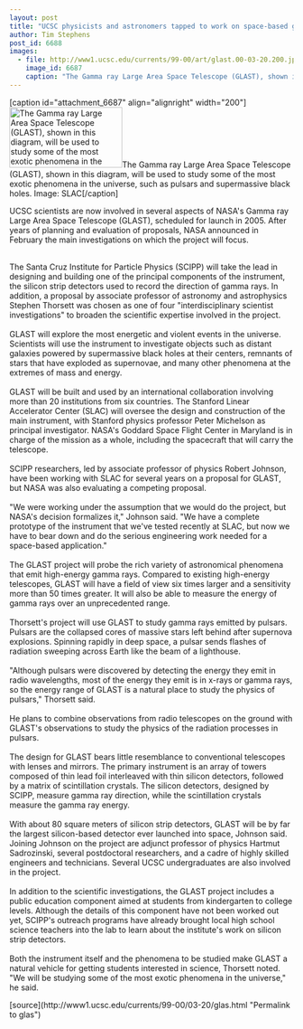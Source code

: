```yaml
---
layout: post
title: "UCSC physicists and astronomers tapped to work on space-based gamma ray telescope"
author: Tim Stephens
post_id: 6688
images:
  - file: http://www1.ucsc.edu/currents/99-00/art/glast.00-03-20.200.jpg
    image_id: 6687
    caption: "The Gamma ray Large Area Space Telescope (GLAST), shown in this diagram, will be used to study some of the most exotic phenomena in the universe, such as pulsars and supermassive black holes. Image: SLAC"
---
```


[caption id="attachment_6687" align="alignright" width="200"]<a href="http://localhost/mysite/wp-content/uploads/2000/03/glast.00-03-20.200.jpg"><img class="size-full wp-image-6687" src="http://localhost/mysite/wp-content/uploads/2000/03/glast.00-03-20.200.jpg" alt="The Gamma ray Large Area Space Telescope (GLAST), shown in this diagram, will be used to study some of the most exotic phenomena in the universe, such as pulsars and supermassive black holes. Image: SLAC" width="200" height="107" /></a>The Gamma ray Large Area Space Telescope (GLAST), shown in this diagram, will be used to study some of the most exotic phenomena in the universe, such as pulsars and supermassive black holes. Image: SLAC[/caption]
<p>
  UCSC scientists are now involved in several aspects of NASA's Gamma ray Large Area Space Telescope (GLAST), scheduled for launch in 2005. After years of planning and evaluation of proposals, NASA announced in February the main investigations on which the project will focus.<br>
  <br>
</p>The Santa Cruz Institute for Particle Physics (SCIPP) will take the lead in designing and building one of the principal components of the instrument, the silicon strip detectors used to record the direction of gamma rays. In addition, a proposal by associate professor of astronomy and astrophysics Stephen Thorsett was chosen as one of four "interdisciplinary scientist investigations" to broaden the scientific expertise involved in the project.<br>
<br>
GLAST will explore the most energetic and violent events in the universe. Scientists will use the instrument to investigate objects such as distant galaxies powered by supermassive black holes at their centers, remnants of stars that have exploded as supernovae, and many other phenomena at the extremes of mass and energy.<br>
<br>
GLAST will be built and used by an international collaboration involving more than 20 institutions from six countries. The Stanford Linear Accelerator Center (SLAC) will oversee the design and construction of the main instrument, with Stanford physics professor Peter Michelson as principal investigator. NASA's Goddard Space Flight Center in Maryland is in charge of the mission as a whole, including the spacecraft that will carry the telescope.<br>
<br>
SCIPP researchers, led by associate professor of physics Robert Johnson, have been working with SLAC for several years on a proposal for GLAST, but NASA was also evaluating a competing proposal.<br>
<br>
"We were working under the assumption that we would do the project, but NASA's decision formalizes it," Johnson said. "We have a complete prototype of the instrument that we've tested recently at SLAC, but now we have to bear down and do the serious engineering work needed for a space-based application."<br>
<br>
The GLAST project will probe the rich variety of astronomical phenomena that emit high-energy gamma rays. Compared to existing high-energy telescopes, GLAST will have a field of view six times larger and a sensitivity more than 50 times greater. It will also be able to measure the energy of gamma rays over an unprecedented range.<br>
<br>
Thorsett's project will use GLAST to study gamma rays emitted by pulsars. Pulsars are the collapsed cores of massive stars left behind after supernova explosions. Spinning rapidly in deep space, a pulsar sends flashes of radiation sweeping across Earth like the beam of a lighthouse.<br>
<br>
"Although pulsars were discovered by detecting the energy they emit in radio wavelengths, most of the energy they emit is in x-rays or gamma rays, so the energy range of GLAST is a natural place to study the physics of pulsars," Thorsett said.<br>
<br>
He plans to combine observations from radio telescopes on the ground with GLAST's observations to study the physics of the radiation processes in pulsars.<br>
<br>
The design for GLAST bears little resemblance to conventional telescopes with lenses and mirrors. The primary instrument is an array of towers composed of thin lead foil interleaved with thin silicon detectors, followed by a matrix of scintillation crystals. The silicon detectors, designed by SCIPP, measure gamma ray direction, while the scintillation crystals measure the gamma ray energy.<br>
<br>
With about 80 square meters of silicon strip detectors, GLAST will be by far the largest silicon-based detector ever launched into space, Johnson said. Joining Johnson on the project are adjunct professor of physics Hartmut Sadrozinski, several postdoctoral researchers, and a cadre of highly skilled engineers and technicians. Several UCSC undergraduates are also involved in the project.<br>
<br>
In addition to the scientific investigations, the GLAST project includes a public education component aimed at students from kindergarten to college levels. Although the details of this component have not been worked out yet, SCIPP's outreach programs have already brought local high school science teachers into the lab to learn about the institute's work on silicon strip detectors.<br>
<br>
Both the instrument itself and the phenomena to be studied make GLAST a natural vehicle for getting students interested in science, Thorsett noted. "We will be studying some of the most exotic phenomena in the universe," he said.
<p>

</p>
[source](http://www1.ucsc.edu/currents/99-00/03-20/glas.html "Permalink to glas")
